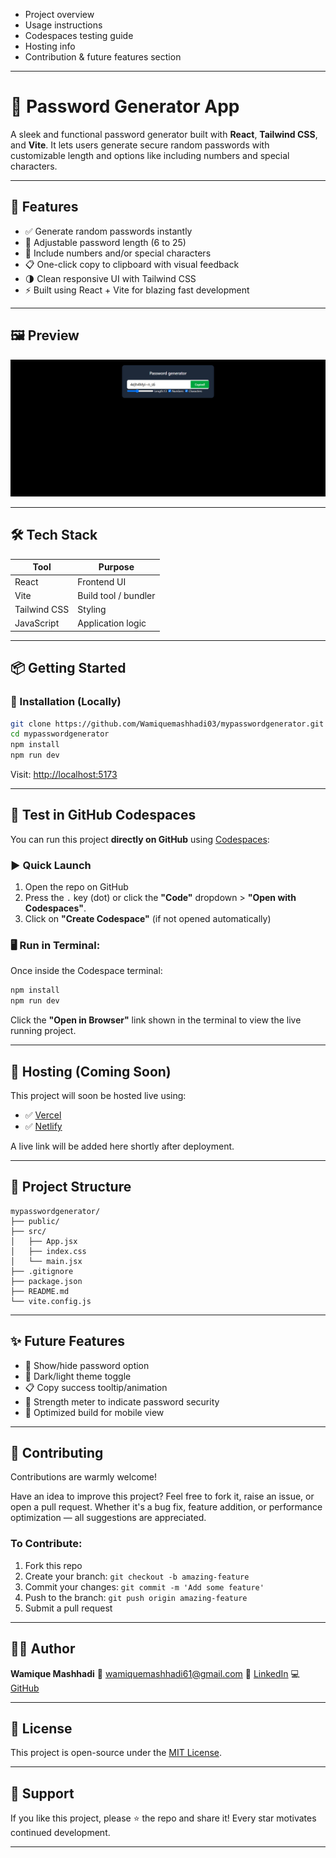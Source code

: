 * Project overview
* Usage instructions
* Codespaces testing guide
* Hosting info
* Contribution & future features section

---


# 🔐 Password Generator App

A sleek and functional password generator built with **React**, **Tailwind CSS**, and **Vite**. It lets users generate secure random passwords with customizable length and options like including numbers and special characters.

---

## 🚀 Features

- ✅ Generate random passwords instantly
- 🔢 Adjustable password length (6 to 25)
- 🔁 Include numbers and/or special characters
- 📋 One-click copy to clipboard with visual feedback
- 🌗 Clean responsive UI with Tailwind CSS
- ⚡ Built using React + Vite for blazing fast development

---

## 🖼️ Preview

![App Screenshot](https://raw.githubusercontent.com/Wamiquemashhadi03/mypasswordgenerator/main/src/assets/Screenshot.png)

---

## 🛠️ Tech Stack

| Tool            | Purpose                |
|-----------------|------------------------|
| React           | Frontend UI            |
| Vite            | Build tool / bundler   |
| Tailwind CSS    | Styling                |
| JavaScript      | Application logic      |

---

## 📦 Getting Started

### 🔧 Installation (Locally)

```bash
git clone https://github.com/Wamiquemashhadi03/mypasswordgenerator.git
cd mypasswordgenerator
npm install
npm run dev
```

Visit: [http://localhost:5173](http://localhost:5173)

---

## 🧪 Test in GitHub Codespaces

You can run this project **directly on GitHub** using [Codespaces](https://github.com/features/codespaces):

### ▶️ Quick Launch

1. Open the repo on GitHub
2. Press the `.` key (dot) or click the **"Code"** dropdown > **"Open with Codespaces"**.
3. Click on **"Create Codespace"** (if not opened automatically)

### 🖥️ Run in Terminal:

Once inside the Codespace terminal:

```bash
npm install
npm run dev
```

Click the **"Open in Browser"** link shown in the terminal to view the live running project.

---

## 🚀 Hosting (Coming Soon)

This project will soon be hosted live using:

* ✅ [Vercel](https://vercel.com/)
* ✅ [Netlify](https://netlify.com/)

A live link will be added here shortly after deployment.

---

## 🧱 Project Structure

```
mypasswordgenerator/
├── public/
├── src/
│   ├── App.jsx
│   ├── index.css
│   └── main.jsx
├── .gitignore
├── package.json
├── README.md
└── vite.config.js
```

---

## ✨ Future Features

* 🔐 Show/hide password option
* 🎨 Dark/light theme toggle
* 📋 Copy success tooltip/animation
* 🧠 Strength meter to indicate password security
* 🔧 Optimized build for mobile view

---

## 🤝 Contributing

Contributions are warmly welcome!

Have an idea to improve this project? Feel free to fork it, raise an issue, or open a pull request. Whether it's a bug fix, feature addition, or performance optimization — all suggestions are appreciated.

### To Contribute:

1. Fork this repo
2. Create your branch: `git checkout -b amazing-feature`
3. Commit your changes: `git commit -m 'Add some feature'`
4. Push to the branch: `git push origin amazing-feature`
5. Submit a pull request

---

## 🧑‍💻 Author

**Wamique Mashhadi**
📧 [wamiquemashhadi61@gmail.com](mailto:wamiquemashhadi61@gmail.com)
🔗 [LinkedIn](https://www.linkedin.com/in/wamique-mashhadi-76930a229/)
💻 [GitHub](https://github.com/Wamiquemashhadi03)

---

## 📄 License

This project is open-source under the [MIT License](https://opensource.org/licenses/MIT).


---

## 🌟 Support

If you like this project, please ⭐️ the repo and share it! Every star motivates continued development.



---



